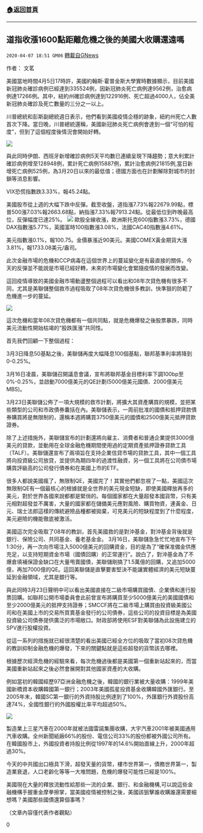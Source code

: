 ###  [:house:返回首頁](https://github.com/ourhimalayas/txt)
---

## 道指收漲1600點距離危機之後的美國大收購還遠嗎
`2020-04-07 18:51 GM06` [轉載自GNews](https://gnews.org/zh-hant/165319/)

作者： 文茗

美國當地時間4月5日17時許，美國約翰斯·霍普金斯大學實時數據顯示，目前美國新冠肺炎確診病例已經達到335524例，因新冠肺炎死亡病例達9562例，治愈病例達17266例。其中，紐約州確診病例達到122916例、死亡超過4000人，佔全美新冠肺炎確診及死亡數量的三分之一以上。

川普總統和彭斯副總統週日表示，他們看到美國疫情企穩的跡象，紐約州死亡人數首次下降。當日晚，川普總統還稱，美國新冠肺炎死亡病例會達到一個“可怕的程度”，但到了這個程度後情況會開始好轉。

![](https://s3-ap-northeast-1.amazonaws.com/news.guo.offload.media/wp-content/uploads/2020/04/07184348/7-3.jpg)

與此同時伊朗、西班牙新增確診病例5天平均數已連續呈現下降趨勢；意大利累計確診病例增至128948例，累計死亡病例15887例，累計治愈病例21815例,當日新增死亡病例525例，為3月20日以來的最低值；德國方面也在計劃解除對城市的封鎖等消息影響。

VIX恐慌指數跌3.33%，報45.24點。

美國股市從上週的大幅下跌中反彈。截至收盤，道指漲7.73%報22679.99點，標普500漲7.03%報2663.68點，納指漲7.33%報7913.24點。從最低位到昨晚最高位，反彈幅度已達25%。
![](https://s3-ap-northeast-1.amazonaws.com/news.guo.offload.media/wp-content/uploads/2020/04/07184501/8-1.png)
歐股全線收漲，歐洲斯托克600指數漲3.73%，德國DAX指數漲5.77%，英國富時100指數漲3.08%，法國CAC40指數漲4.61%。

美元指數漲0.1%，報100.75。金價暴漲近90美元。美國COMEX黃金期貨大漲3.81%，報1733.08美元/盎司。

此次金融市場的危機和CCP病毒在這個世界上的蔓延變化是有最直接的關係，今天的反彈並不能說是市場已經好轉，未來的市場變化會緊隨疫情的發展而改變。

這回疫情導致的美國金融市場動盪整個過程可以看出和08年次貸危機有很多不同，尤其是美聯儲整個救市過程吸取了08年次貸危機很多教訓，快準狠的防範了危機進一步的蔓延。

![](https://s3-ap-northeast-1.amazonaws.com/news.guo.offload.media/wp-content/uploads/2020/04/07184608/9.jpg)

這次危機和當年08次貸危機都有一個共同點，就是危機爆發之後股票暴跌，同時美元流動性開始枯竭的“股跌匯漲”共同性。

首先我們回顧一下整個過程：

3月3日降息50基點之後，美聯儲再度大幅降息100個基點，聯邦基準利率將降到0-0.25%。

3月16日凌晨，美聯儲召開議息會議，宣布將聯邦基金目標利率下調100bp至0%-0.25%，並啟動7000億美元的QE計劃(5000億美元國債、2000億美元MBS)。

3月23日美聯儲公佈了一項大規模的救市計劃，將擴大其資產購買的規模，並把某些類型的公司和市政債券囊括在內。美聯儲表示，一周前批准的國債和抵押貸款債券購買將是無限制的，還稱本週將購買3750億美元的國債和2500億美元抵押貸款證券。

除了上述措施外，美聯儲宣布的計劃還將向雇主、消費者和普通企業提供3000億美元的貸款，並動用在全球金融危機期間使用過的定期資產抵押證券貸款工具（TALF）。美聯儲還宣布了兩項旨在支持企業信貸市場的貸款工具，其中一個工具將向投資級公司放貸，並提供為期四年的過渡性融資，另一個工具將在公司債市場購買評級高的公司發行債券和在美國上市的ETF。

很多人都說美國瘋了，無限制QE，美國完了！其實他們都忽視了一點，美國這次無限制QE有一個最核心的根據就是全世界的美元現金短缺，即使美國釋放再多的美元，對於世界各國來說都都是緊俏的。每個國家都在大量超發本國貨幣，只有美元相對超發並不厲害，大量的國家都在儲備美元應對風險、購買物資，連黃金、日元、瑞士法郎這樣的傳統避險品種都被拋棄，可見美元的短缺程度到了什麼程度，美元避險的機能徹底被激活。

美國這次完全吸取了08年的教訓，首先美國救的是對沖基金，對沖基金背後就是銀行、保險公司、共同基金、養老基金金。 3月16日，美聯儲急急忙忙地宣布下午1:30分，再一次向市場注入5000億美元的回購資金，目的是為了“確保准備金供應充足，以支持短期資金市場（國債回購）的正常運行”。說白了，對沖基金為了不爆倉填補保證金缺口在大量甩賣國債，美聯儲剛搞了1.5萬億的回購，又追加5000億，再加7000億的QE。這回美聯儲是直擊要害堅決不能讓實體經濟的美元短缺蔓延到金融領域，尤其是銀行等。

與此同時3月23日聲明中可以看出美國直接在二級市場購買國債、企業債和進行股票回購。如聯邦公開市場委員會此前曾宣布將購買至少5000億美元的美國國債和至少2000億美元的抵押支持證券；SMCCF將在二級市場上購買由投資級美國公司和在美國上市的交易所買賣基金發行的公司債券，這些公司的投資目標是為美國投資級公司債券提供廣泛的市場敞口。財政部將使用ESF對美聯儲為此設施建立的SPV進行股權投資。

從這一系列的措施就已經很清楚的看出美國已經全方位的吸取了當初08次貸危機的教訓抑制金融危機的爆發，下來的關鍵點就是這些超發的貨幣該去哪裡。

根據歷次經濟危機的經驗來看，每次危機過後都是美國第一個重新站起來的，而當美國重新站起來之後必然會展開對其他國家資產的大收購。

例如當初的韓國經歷97亞洲金融危機之後，韓國的銀行業被大量收購：1999年美國新橋資本收購韓國第一銀行；2003年美國孤星投資基金收購韓國外匯銀行。至2005年末，韓國SC第一銀行的外資持股比例達到了100%，外匯銀行外資股份高達74%，全國性銀行的外國股權比率平均超過50%。

![](https://s3-ap-northeast-1.amazonaws.com/news.guo.offload.media/wp-content/uploads/2020/04/07184755/11-2.jpg)

製造業上三星汽車在2000年就被法國雷諾集團收購，大宇汽車2001年被美國通用汽車收購。全州新聞紙廠66%的股份、電信公司33%的股份都被外國公司所有。在韓國股市上，外國投資者持股比例從1997年的14.6%開始直線上升，2000年超過30%。

今天的中共國出口極具下滑，超發天量的貨幣，樓市世界第一，債務世界第一，製造業衰退，人口老齡化等等一大堆問題，危機的爆發可能性已經是100%。

美國現在大量的釋放流動性給那些一流的企業、銀行、和金融機構,可以說這些金融機構手握重金摩拳擦掌，當美國疫情被控制之後，美國該狙擊誰收購誰還需要細想嗎？美國那些國債還算個事嗎？

（文章內容僅代表作者觀點）

0
